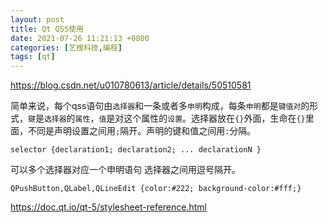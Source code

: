 ```yaml
---
layout: post
title: Qt QSS使用
date: 2021-07-26 11:21:13 +0800
categories: [艺搜科技,编程]
tags: [qt]
---
```


https://blog.csdn.net/u010780613/article/details/50510581

简单来说，每个qss语句由`选择器`和一条或者多`申明`构成，每条`申明`都是`键值对`的形式，`键`是`选择器`的`属性`，`值`是对这个属性的`设置`。选择器放在`{}`外面，生命在`{}`里面，不同是声明设置之间用`;`隔开。声明的键和值之间用`:`分隔。

```text
selector {declaration1; declaration2; ... declarationN }
```

可以多个选择器对应一个申明语句 选择器之间用逗号隔开。

```text
QPushButton,QLabel,QLineEdit {color:#222; background-color:#fff;}
```

https://doc.qt.io/qt-5/stylesheet-reference.html

